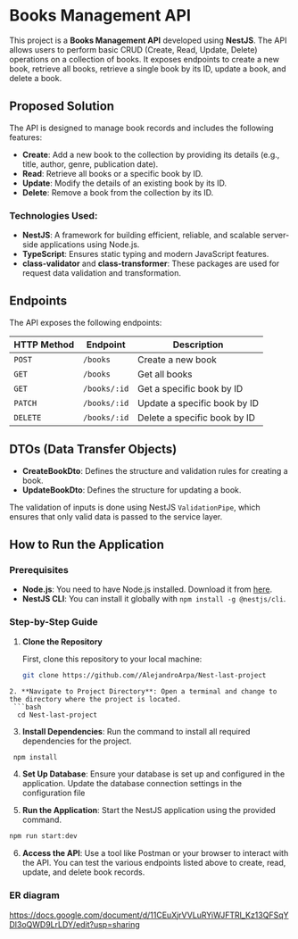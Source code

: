 # Books Management API

This project is a **Books Management API** developed using **NestJS**. The API allows users to perform basic CRUD (Create, Read, Update, Delete) operations on a collection of books. It exposes endpoints to create a new book, retrieve all books, retrieve a single book by its ID, update a book, and delete a book.

## Proposed Solution

The API is designed to manage book records and includes the following features:
- **Create**: Add a new book to the collection by providing its details (e.g., title, author, genre, publication date).
- **Read**: Retrieve all books or a specific book by ID.
- **Update**: Modify the details of an existing book by its ID.
- **Delete**: Remove a book from the collection by its ID.

### Technologies Used:
- **NestJS**: A framework for building efficient, reliable, and scalable server-side applications using Node.js.
- **TypeScript**: Ensures static typing and modern JavaScript features.
- **class-validator** and **class-transformer**: These packages are used for request data validation and transformation.

## Endpoints

The API exposes the following endpoints:

| HTTP Method | Endpoint        | Description                    |
|-------------|-----------------|--------------------------------|
| `POST`      | `/books`        | Create a new book              |
| `GET`       | `/books`        | Get all books                  |
| `GET`       | `/books/:id`    | Get a specific book by ID       |
| `PATCH`     | `/books/:id`    | Update a specific book by ID    |
| `DELETE`    | `/books/:id`    | Delete a specific book by ID    |

## DTOs (Data Transfer Objects)

- **CreateBookDto**: Defines the structure and validation rules for creating a book.
- **UpdateBookDto**: Defines the structure for updating a book.

The validation of inputs is done using NestJS `ValidationPipe`, which ensures that only valid data is passed to the service layer.

## How to Run the Application

### Prerequisites

- **Node.js**: You need to have Node.js installed. Download it from [here](https://nodejs.org).
- **NestJS CLI**: You can install it globally with `npm install -g @nestjs/cli`.

### Step-by-Step Guide

1. **Clone the Repository**
   
   First, clone this repository to your local machine:
   ```bash
   git clone https://github.com//AlejandroArpa/Nest-last-project

  ```
2. **Navigate to Project Directory**: Open a terminal and change to the directory where the project is located.
   ```bash
    cd Nest-last-project
   ```
3. **Install Dependencies**: Run the command to install all required dependencies for the project.
  ```bash
   npm install
   ```
4. **Set Up Database**: Ensure your database is set up and configured in the application. Update the database connection settings in the configuration file 

5. **Run the Application**: Start the NestJS application using the provided command.
  ```bash
  npm run start:dev
  ```
6. **Access the API**: Use a tool like Postman or your browser to interact with the API. You can test the various endpoints listed above to create, read, update, and delete book records.


### ER diagram
https://docs.google.com/document/d/11CEuXjrVVLuRYiWJFTRl_Kz13QFSqYDl3oQWD9LrLDY/edit?usp=sharing